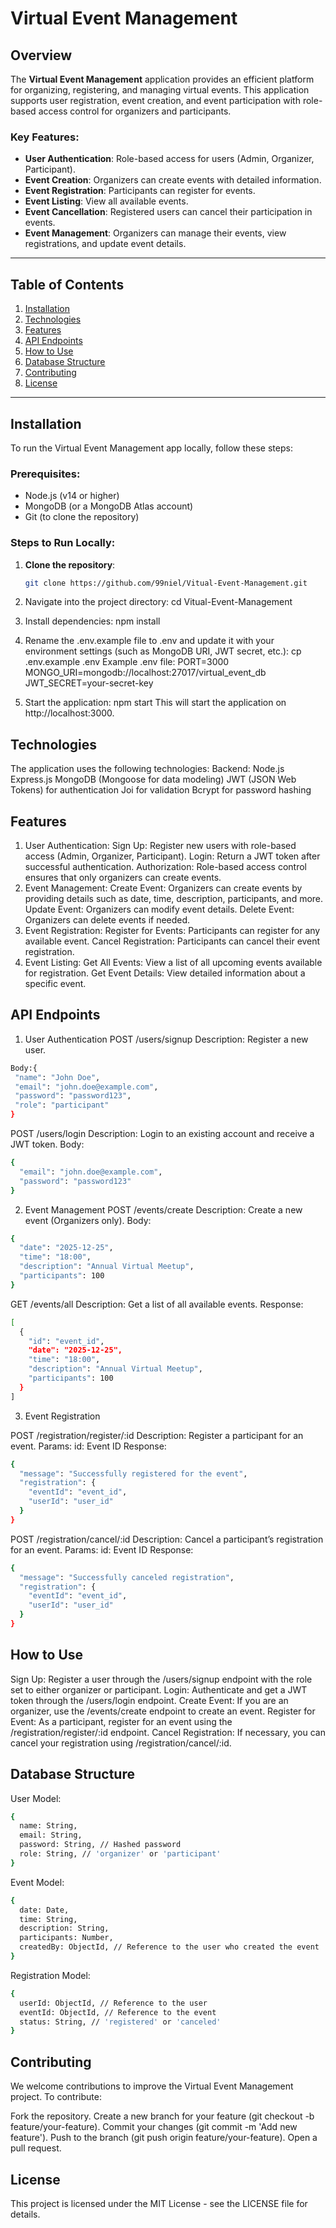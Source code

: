 # Virtual Event Management

## Overview

The **Virtual Event Management** application provides an efficient platform for organizing, registering, and managing virtual events. This application supports user registration, event creation, and event participation with role-based access control for organizers and participants.

### Key Features:

- **User Authentication**: Role-based access for users (Admin, Organizer, Participant).
- **Event Creation**: Organizers can create events with detailed information.
- **Event Registration**: Participants can register for events.
- **Event Listing**: View all available events.
- **Event Cancellation**: Registered users can cancel their participation in events.
- **Event Management**: Organizers can manage their events, view registrations, and update event details.

---

## Table of Contents

1. [Installation](#installation)
2. [Technologies](#technologies)
3. [Features](#features)
4. [API Endpoints](#api-endpoints)
5. [How to Use](#how-to-use)
6. [Database Structure](#database-structure)
7. [Contributing](#contributing)
8. [License](#license)

---

## Installation

To run the Virtual Event Management app locally, follow these steps:

### Prerequisites:

- Node.js (v14 or higher)
- MongoDB (or a MongoDB Atlas account)
- Git (to clone the repository)

### Steps to Run Locally:

1. **Clone the repository**:

   ```bash
   git clone https://github.com/99niel/Vitual-Event-Management.git

   ```

2. Navigate into the project directory:
   cd Vitual-Event-Management

3. Install dependencies:
   npm install

4. Rename the .env.example file to .env and update it with your environment settings (such as MongoDB URI, JWT secret, etc.):
   cp .env.example .env
   Example .env file:
   PORT=3000
   MONGO_URI=mongodb://localhost:27017/virtual_event_db
   JWT_SECRET=your-secret-key

5. Start the application:
   npm start
   This will start the application on http://localhost:3000.

## Technologies

The application uses the following technologies:
Backend:
Node.js
Express.js
MongoDB (Mongoose for data modeling)
JWT (JSON Web Tokens) for authentication
Joi for validation
Bcrypt for password hashing

## Features

1. User Authentication:
   Sign Up: Register new users with role-based access (Admin, Organizer, Participant).
   Login: Return a JWT token after successful authentication.
   Authorization: Role-based access control ensures that only organizers can create events.
2. Event Management:
   Create Event: Organizers can create events by providing details such as date, time, description, participants, and more.
   Update Event: Organizers can modify event details.
   Delete Event: Organizers can delete events if needed.
3. Event Registration:
   Register for Events: Participants can register for any available event.
   Cancel Registration: Participants can cancel their event registration.
4. Event Listing:
   Get All Events: View a list of all upcoming events available for registration.
   Get Event Details: View detailed information about a specific event.

## API Endpoints

1. User Authentication
   POST /users/signup
   Description: Register a new user.

```bash
Body:{
 "name": "John Doe",
 "email": "john.doe@example.com",
 "password": "password123",
 "role": "participant"
}
```

POST /users/login
Description: Login to an existing account and receive a JWT token.
Body:

```bash
{
  "email": "john.doe@example.com",
  "password": "password123"
}
```

2. Event Management
   POST /events/create
   Description: Create a new event (Organizers only).
   Body:

```bash
{
  "date": "2025-12-25",
  "time": "18:00",
  "description": "Annual Virtual Meetup",
  "participants": 100
}
```

GET /events/all
Description: Get a list of all available events.
Response:

```bash
[
  {
    "id": "event_id",
    "date": "2025-12-25",
    "time": "18:00",
    "description": "Annual Virtual Meetup",
    "participants": 100
  }
]
```

3. Event Registration

POST /registration/register/:id
Description: Register a participant for an event.
Params:
id: Event ID
Response:

```bash
{
  "message": "Successfully registered for the event",
  "registration": {
    "eventId": "event_id",
    "userId": "user_id"
  }
}
```

POST /registration/cancel/:id
Description: Cancel a participant’s registration for an event.
Params:
id: Event ID
Response:

```bash
{
  "message": "Successfully canceled registration",
  "registration": {
    "eventId": "event_id",
    "userId": "user_id"
  }
}
```

## How to Use

Sign Up: Register a user through the /users/signup endpoint with the role set to either organizer or participant.
Login: Authenticate and get a JWT token through the /users/login endpoint.
Create Event: If you are an organizer, use the /events/create endpoint to create an event.
Register for Event: As a participant, register for an event using the /registration/register/:id endpoint.
Cancel Registration: If necessary, you can cancel your registration using /registration/cancel/:id.

## Database Structure

User Model:

```bash
{
  name: String,
  email: String,
  password: String, // Hashed password
  role: String, // 'organizer' or 'participant'
}
```

Event Model:

```bash
{
  date: Date,
  time: String,
  description: String,
  participants: Number,
  createdBy: ObjectId, // Reference to the user who created the event
}

```

Registration Model:

```bash
{
  userId: ObjectId, // Reference to the user
  eventId: ObjectId, // Reference to the event
  status: String, // 'registered' or 'canceled'
}

```

## Contributing

We welcome contributions to improve the Virtual Event Management project. To contribute:

Fork the repository.
Create a new branch for your feature (git checkout -b feature/your-feature).
Commit your changes (git commit -m 'Add new feature').
Push to the branch (git push origin feature/your-feature).
Open a pull request.

## License

This project is licensed under the MIT License - see the LICENSE file for details.
